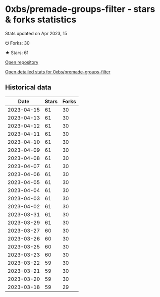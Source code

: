 # 0xbs/premade-groups-filter - stars & forks statistics

Stats updated on Apr 2023, 15

☋ Forks: 30

★ Stars: 61

[Open repository](https://github.com/0xbs/premade-groups-filter)

[Open detailed stats for 0xbs/premade-groups-filter](https://reviewgithub.com/rep/0xbs/premade-groups-filter)

## Historical data
| Date | Stars | Forks |
|------|-------|-------|
| 2023-04-15 | 61 | 30 | 
| 2023-04-13 | 61 | 30 | 
| 2023-04-12 | 61 | 30 | 
| 2023-04-11 | 61 | 30 | 
| 2023-04-10 | 61 | 30 | 
| 2023-04-09 | 61 | 30 | 
| 2023-04-08 | 61 | 30 | 
| 2023-04-07 | 61 | 30 | 
| 2023-04-06 | 61 | 30 | 
| 2023-04-05 | 61 | 30 | 
| 2023-04-04 | 61 | 30 | 
| 2023-04-03 | 61 | 30 | 
| 2023-04-02 | 61 | 30 | 
| 2023-03-31 | 61 | 30 | 
| 2023-03-29 | 61 | 30 | 
| 2023-03-27 | 60 | 30 | 
| 2023-03-26 | 60 | 30 | 
| 2023-03-25 | 60 | 30 | 
| 2023-03-23 | 60 | 30 | 
| 2023-03-22 | 59 | 30 | 
| 2023-03-21 | 59 | 30 | 
| 2023-03-20 | 59 | 30 | 
| 2023-03-18 | 59 | 29 | 

